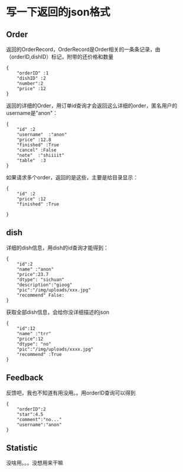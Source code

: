 # 写一下返回的json格式


## Order

返回的OrderRecord，OrderRecord是Order相关的一条条记录，由（orderID,dishID）标记，附带的还价格和数量

```
{
    "orderID" :1
    "dishID" :2
    "number":2
    "price" :12
}
```

返回的详细的Order，用订单id查询才会返回这么详细的order，匿名用户的username是"anon"：
```
{
    "id" :2
    "username"  :"anon"
    "price" :12.8
    "finished" :True
    "cancel" :False
    "note"  :"shiiiit"
    "table"  :3
}
```


如果请求多个order，返回的是这些，主要是给目录显示：
```
{
    "id" :2
    "price" :12
    "finished" :True

}
```


## dish
详细的dish信息，用dish的id查询才能得到：
```
{
    "id":2
    "name" :"anon"
    "price":23.7
    "dtype": "sichuan"
    "description":"gioog"
    "pic":"/img/uploads/xxx.jpg"
    "recommend" False:
}
```

获取全部dish信息，会给你没详细描述的json
```
{
    "id":12
    "name" :"trr"
    "price":12
    "dtype": "no"
    "pic":"/img/uploads/xxxx.jpg"
    "recommend" :True
}
```

## Feedback
反馈吧，我也不知道有用没用。。用orderID查询可以得到
```
{
    "orderID":2
    "star":4.5
    "comment":"no..."
    "username":"anon"
}
```

##  Statistic
没啥用。。。没想用来干嘛  
